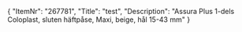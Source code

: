 {
  "ItemNr": "267781",
  "Title": "test",
  "Description": "Assura Plus 1-dels Coloplast, sluten häftpåse, Maxi, beige, hål 15-43 mm"
}